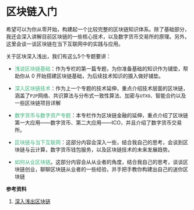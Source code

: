 # 区块链入门

希望可以为你从零开始，构建起一个比较完整的区块链知识体系。除了基础部分，我还会深入讲解目前区块链的一些核心技术，以及数字货币交易所的原理。另外，这里会谈一谈区块链在当下互联网中的实践与应用。

关于区块深入浅出，我们有这么5个专题要讲：
+ <font color=#3eaf7c>浅说区块链基础</font>：作为专栏的第一篇专题，为你准备基础的知识作为铺垫，帮助你从 0 开始搭建区块链基础，为后续技术知识的摄入做好铺垫。

+ <font color=#3eaf7c>深入区块链技术</font>：作为上一个专题的技术延伸，重点介绍技术层面的区块链，涵盖了`P2P`网络、共识算法与分布式一致性算法、加密与`UTXO`、智能合约以及一些区块链项目详解

+ <font color=#3eaf7c>数字货币与数字资产专题</font>：本专栏作为区块链金融的延伸，重点介绍了区块链第一大应用——数字货币、第二大应用——ICO，并且介绍了数字货币交易所。

+ <font color=#3eaf7c>区块链与当下互联网</font>：这部分内容会深入一些，结合我自己的思考，会谈到区块链与云计算，数字货币钱包服务，以及区块链技术的未来发展趋势。

+ <font color=#3eaf7c>如何从业区块链</font>。这部分内容会从从业者的角度，结合我自己的思考，谈谈区块链创业，聊聊区块链从业者的一些经验，并手把手教你构建出自己的迷你区块链


**参考资料**

1. [深入浅出区块链](https://time.geekbang.org/column/intro/76)